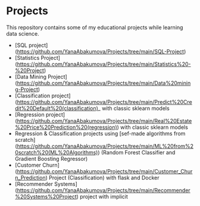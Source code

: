 # Projects
This repository contains some of my educational projects while learning data science. 

- [SQL project] (https://github.com/YanaAbakumova/Projects/tree/main/SQL-Project)
- [Statistics Project] (https://github.com/YanaAbakumova/Projects/tree/main/Statistics%20-%20Project)
- [Data Mining Project] (https://github.com/YanaAbakumova/Projects/tree/main/Data%20mining-Project)
- [Classification project] (https://github.com/YanaAbakumova/Projects/tree/main/Predict%20Credit%20Default%20(classification)_ with classic sklearn models
- [Regression project] (https://github.com/YanaAbakumova/Projects/tree/main/Real%20Estate%20Price%20Prediction%20(regression)) with classic sklearn models
- Regression & Classification projects using [sef-made algorithms from scratch] (https://github.com/YanaAbakumova/Projects/tree/main/ML%20from%20scratch%20(ML%20Algorithms))
(Random Forest Classifier and Gradient Boosting Regressor)
- [Customer Churn] (https://github.com/YanaAbakumova/Projects/tree/main/Customer_Churn_Prediction) Project (Classification) with flask and Docker
- [Recommender Systems] (https://github.com/YanaAbakumova/Projects/tree/main/Recommender%20Systems%20Project) project with implicit
